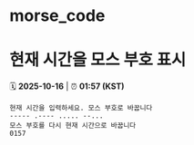# morse_code
# 현재 시간을 모스 부호 표시
<!-- MORSE_TIME_START -->
🗓️ **2025-10-16** | ⏰ **01:57 (KST)**

```
현재 시간을 입력하세요. 모스 부호로 바꿉니다
----- .---- ..... --...
모스 부호를 다시 현재 시간으로 바꿉니다
0157
```
<!-- MORSE_TIME_END -->
